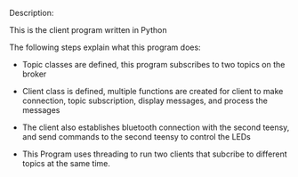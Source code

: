 Description:

This is the client program written in Python

The following steps explain what this program does:

- Topic classes are defined, this program subscribes to two topics on the broker

- Client class is defined, multiple functions are created for client to make connection, topic subscription, display messages, and process the messages

- The client also establishes bluetooth connection with the second teensy, and send commands to the second teensy to control the LEDs

- This Program uses threading to run two clients that subcribe to different topics at the same time. 